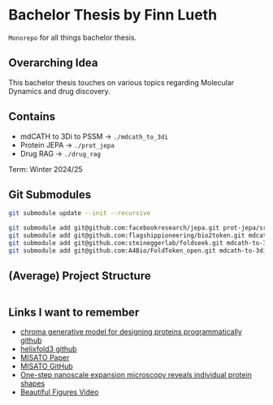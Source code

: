 # Bachelor Thesis by Finn Lueth

`Monorepo` for all things bachelor thesis.

## Overarching Idea

This bachelor thesis touches on various topics regarding Molecular Dynamics and drug discovery.

## Contains

* mdCATH to 3Di to PSSM → `./mdcath_to_3di`
* Protein JEPA → `./prot_jepa`
* Drug RAG → `./drug_rag`

Term: Winter 2024/25


## Git Submodules
```sh
git submodule update --init --recursive

git submodule add git@github.com:facebookresearch/jepa.git prot-jepa/src/submodules/jepa
git submodule add git@github.com:flagshippioneering/bio2token.git mdcath-to-3di/src/submodules/bio2token
git submodule add git@github.com:steineggerlab/foldseek.git mdcath-to-3di/src/submodules/foldseek
git submodule add git@github.com:A4Bio/FoldToken_open.git mdcath-to-3di/src/submodules/foldtoken
```



## (Average) Project Structure


```

```


## Links I want to remember

* [chroma generative model for designing proteins programmatically github](https://github.com/generatebio/chroma)
* [helixfold3 github](https://github.com/PaddlePaddle/PaddleHelix/tree/dev/apps/protein_folding/helixfold3)
* [MISATO Paper](https://www.nature.com/articles/s43588-024-00627-2#data-availability)
* [MISATO GitHub](https://github.com/t7morgen/misato-dataset?tab=readme-ov-file)
* [One-step nanoscale expansion microscopy reveals individual protein shapes](https://www.nature.com/articles/s41587-024-02431-9)
* [Beautiful Figures Video](https://www.youtube.com/watch?v=i-HAjex6VtM)